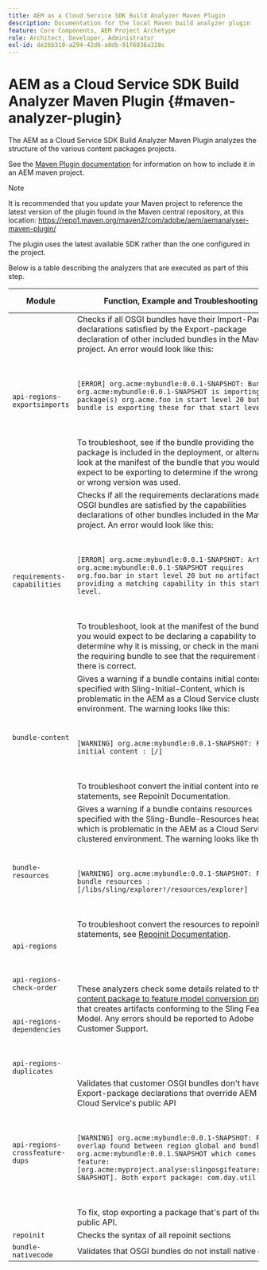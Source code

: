 ```yaml
---
title: AEM as a Cloud Service SDK Build Analyzer Maven Plugin
description: Documentation for the local Maven build analyzer plugin
feature: Core Components, AEM Project Archetype
role: Architect, Developer, Administrator
exl-id: de26b310-a294-42d6-a0db-91f6036a328c
---
```

# AEM as a Cloud Service SDK Build Analyzer Maven Plugin {#maven-analyzer-plugin}

The AEM as a Cloud Service SDK Build Analyzer Maven Plugin analyzes the structure of the various content packages projects.

See the [Maven Plugin documentation](https://github.com/adobe/aemanalyser-maven-plugin/blob/main/aemanalyser-maven-plugin/README.md) for information on how to include it in an AEM maven project. 

>[!NOTE]
>
>It is recommended that you update your Maven project to reference the latest version of the plugin found in the Maven central repository, at this location: https://repo1.maven.org/maven2/com/adobe/aem/aemanalyser-maven-plugin/

The plugin uses the latest available SDK rather than the one configured in the project.

Below is a table describing the analyzers that are executed as part of this step. <!-- Note that some are executed in the local SDK, while others are only executed during the Cloud Manager pipeline deployment. -->

| Module  | Function, Example and Troubleshooting  | Local SDK  | Cloud Manager  |
|---|---|---|---|
| `api-regions-exportsimports`  |  Checks if all OSGI bundles have their Import-Package declarations satisfied by the Export-package declaration of other included bundles in the Maven project. An error would look like this: <p>&nbsp;</p> `[ERROR] org.acme:mybundle:0.0.1-SNAPSHOT: Bundle org.acme:mybundle:0.0.1-SNAPSHOT is importing package(s) org.acme.foo in start level 20 but no bundle is exporting these for that start level.`<p>&nbsp;</p>To troubleshoot, see if the bundle providing the package is included in the deployment, or alternatively look at the manifest of the bundle that you would expect to be exporting to determine if the wrong name or wrong version was used.  | Yes  | Yes  |
| `requirements-capabilities`  | Checks if all the requirements declarations made in OSGI bundles are satisfied by the capabilities declarations of other bundles included in the Maven project. An error would look like this: <p>&nbsp;</p> `[ERROR] org.acme:mybundle:0.0.1-SNAPSHOT: Artifact org.acme:mybundle:0.0.1-SNAPSHOT requires org.foo.bar in start level 20 but no artifact is providing a matching capability in this start level.`<p>&nbsp;</p> To troubleshoot, look at the manifest of the bundle that you would expect to be declaring a capability to determine why it is missing, or check in the manifest of the requiring bundle to see that the requirement in there is correct.  | Yes  | Yes  |
| `bundle-content` | Gives a warning if a bundle contains initial content specified with Sling-Initial-Content, which is problematic in the AEM as a Cloud Service clustered environment. The warning looks like this: <p>&nbsp;</p> `[WARNING] org.acme:mybundle:0.0.1-SNAPSHOT: Found initial content : [/]` <p>&nbsp;</p>To troubleshoot convert the initial content into repoinit  statements, see Repoinit Documentation.  | Yes  | Yes  |
| `bundle-resources`  | Gives a warning if a bundle contains resources specified with the  Sling-Bundle-Resources  header, which is problematic in the AEM as a Cloud Service clustered environment. The warning looks like this:<p>&nbsp;</p> `[WARNING] org.acme:mybundle:0.0.1-SNAPSHOT: Found bundle resources : [/libs/sling/explorer!/resources/explorer]`<p>&nbsp;</p> To troubleshoot convert the resources to repoinit  statements, see [Repoinit Documentation](https://experienceleague.adobe.com/docs/experience-manager-cloud-service/implementing/developing/aem-project-content-package-structure.html?lang=en#repo-init).  | Yes  | Yes  |
| `api-regions`<p>&nbsp;</p>`api-regions-check-order`<p>&nbsp;</p>`api-regions-dependencies`<p>&nbsp;</p>`api-regions-duplicates`  | These analyzers check some details related to the [content package to feature model conversion process](https://experienceleague.adobe.com/docs/experience-manager-cloud-service/implementing/deploying/overview.html?lang=en#deploying) that creates artifacts conforming to the Sling Feature Model. Any errors should be reported to Adobe Customer Support.  | Yes  | Yes  |
| `api-regions-crossfeature-dups`  | Validates that customer OSGI bundles don't have Export-package declarations that override AEM as a Cloud Service's public API<p>&nbsp;</p>`[WARNING] org.acme:mybundle:0.0.1-SNAPSHOT: Package overlap found between region global and bundle org.acme:mybundle:0.0.1.SNAPSHOT which comes from feature: [org.acme:myproject.analyse:slingosgifeature:0.0.1-SNAPSHOT]. Both export package: com.day.util`<p>&nbsp;</p>To fix, stop exporting a package that's part of the AEM public API. | Yes  | Yes  |
 `repoinit`  | Checks the syntax of all repoinit sections | Yes  | Yes  |
 `bundle-nativecode`  | Validates that OSGI bundles do not install native code. | Yes  | Yes  |
